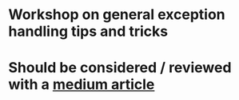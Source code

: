 # Workshop on general exception handling tips and tricks
# Should be considered / reviewed with a [medium article](https://nikasakana.medium.com/exceptions-friend-or-foe-9831cb137332) 